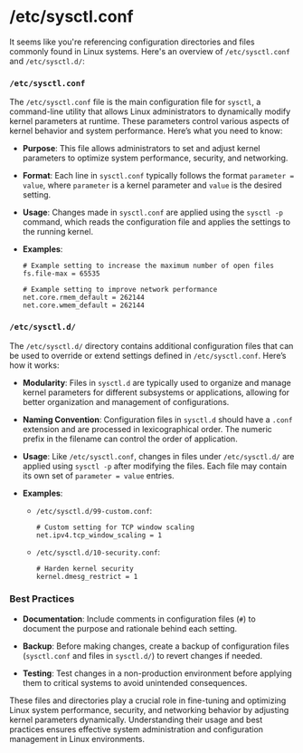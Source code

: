 # /etc/sysctl.conf
It seems like you're referencing configuration directories and files commonly found in Linux systems. Here's an overview of `/etc/sysctl.conf` and `/etc/sysctl.d/`:

### `/etc/sysctl.conf`

The `/etc/sysctl.conf` file is the main configuration file for `sysctl`, a command-line utility that allows Linux administrators to dynamically modify kernel parameters at runtime. These parameters control various aspects of kernel behavior and system performance. Here’s what you need to know:

- **Purpose**: This file allows administrators to set and adjust kernel parameters to optimize system performance, security, and networking.
  
- **Format**: Each line in `sysctl.conf` typically follows the format `parameter = value`, where `parameter` is a kernel parameter and `value` is the desired setting.

- **Usage**: Changes made in `sysctl.conf` are applied using the `sysctl -p` command, which reads the configuration file and applies the settings to the running kernel.

- **Examples**:
  ```plaintext
  # Example setting to increase the maximum number of open files
  fs.file-max = 65535
  
  # Example setting to improve network performance
  net.core.rmem_default = 262144
  net.core.wmem_default = 262144
  ```

### `/etc/sysctl.d/`

The `/etc/sysctl.d/` directory contains additional configuration files that can be used to override or extend settings defined in `/etc/sysctl.conf`. Here’s how it works:

- **Modularity**: Files in `sysctl.d` are typically used to organize and manage kernel parameters for different subsystems or applications, allowing for better organization and management of configurations.

- **Naming Convention**: Configuration files in `sysctl.d` should have a `.conf` extension and are processed in lexicographical order. The numeric prefix in the filename can control the order of application.

- **Usage**: Like `/etc/sysctl.conf`, changes in files under `/etc/sysctl.d/` are applied using `sysctl -p` after modifying the files. Each file may contain its own set of `parameter = value` entries.

- **Examples**:
  - `/etc/sysctl.d/99-custom.conf`:
    ```plaintext
    # Custom setting for TCP window scaling
    net.ipv4.tcp_window_scaling = 1
    ```
  - `/etc/sysctl.d/10-security.conf`:
    ```plaintext
    # Harden kernel security
    kernel.dmesg_restrict = 1
    ```

### Best Practices

- **Documentation**: Include comments in configuration files (`#`) to document the purpose and rationale behind each setting.
  
- **Backup**: Before making changes, create a backup of configuration files (`sysctl.conf` and files in `sysctl.d/`) to revert changes if needed.

- **Testing**: Test changes in a non-production environment before applying them to critical systems to avoid unintended consequences.

These files and directories play a crucial role in fine-tuning and optimizing Linux system performance, security, and networking behavior by adjusting kernel parameters dynamically. Understanding their usage and best practices ensures effective system administration and configuration management in Linux environments.
